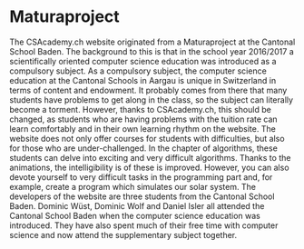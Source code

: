 # Maturaproject
The CSAcademy.ch website originated from a Maturaproject at the Cantonal School Baden. The background to this is that in the school year 2016/2017 a scientifically oriented computer science education was introduced as a compulsory subject. As a compulsory subject, the computer science education at the Cantonal Schools in Aargau is unique in Switzerland in terms of content and endowment. It probably comes from there that many students have problems to get along in the class, so the subject can literally become a torment.
However, thanks to CSAcademy.ch, this should be changed, as students who are having problems with the tuition rate can learn comfortably and in their own learning rhythm on the website. The website does not only offer courses for students with difficulties, but also for those who are under-challenged. In the chapter of algorithms, these students can delve into exciting and very difficult algorithms. Thanks to the animations, the intelligibility is of these is improved. However, you can also devote yourself to very difficult tasks in the programming part and, for example, create a program which simulates our solar system.
The developers of the website are three students from the Cantonal School Baden. Dominic Wüst, Dominic Wolf and Daniel Isler all attended the Cantonal School Baden when the computer science education was introduced. They have also spent much of their free time with computer science and now attend the supplementary subject together.

